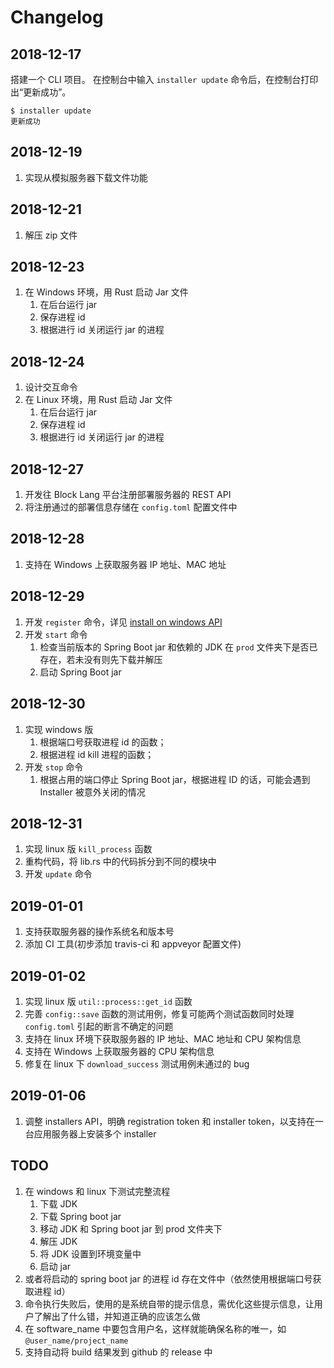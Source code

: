 # Changelog

## 2018-12-17

搭建一个 CLI 项目。
在控制台中输入 `installer update` 命令后，在控制台打印出“更新成功”。

```
$ installer update
更新成功
```

## 2018-12-19

1. 实现从模拟服务器下载文件功能

## 2018-12-21

1. 解压 zip 文件

## 2018-12-23

1. 在 Windows 环境，用 Rust 启动 Jar 文件
    1. 在后台运行 jar
    2. 保存进程 id
    3. 根据进行 id 关闭运行 jar 的进程

## 2018-12-24

1. 设计交互命令
2. 在 Linux 环境，用 Rust 启动 Jar 文件
    1. 在后台运行 jar
    2. 保存进程 id
    3. 根据进行 id 关闭运行 jar 的进程

## 2018-12-27

1. 开发往 Block Lang 平台注册部署服务器的 REST API
2. 将注册通过的部署信息存储在 `config.toml` 配置文件中

## 2018-12-28

1. 支持在 Windows 上获取服务器 IP 地址、MAC 地址

## 2018-12-29

1. 开发 `register` 命令，详见 [install on windows API](docs/install/windows.md)
2. 开发 `start` 命令
   1. 检查当前版本的 Spring Boot jar 和依赖的 JDK 在 `prod` 文件夹下是否已存在，若未没有则先下载并解压
   2. 启动 Spring Boot jar

## 2018-12-30

1. 实现 windows 版
   1. 根据端口号获取进程 id 的函数；
   2. 根据进程 id kill 进程的函数；
2. 开发 `stop` 命令
   1. 根据占用的端口停止 Spring Boot jar，根据进程 ID 的话，可能会遇到 Installer 被意外关闭的情况

## 2018-12-31

1. 实现 linux 版 `kill_process` 函数
2. 重构代码，将 lib.rs 中的代码拆分到不同的模块中
3. 开发 `update` 命令

## 2019-01-01

1. 支持获取服务器的操作系统名和版本号
2. 添加 CI 工具(初步添加 travis-ci 和 appveyor 配置文件)

## 2019-01-02

1. 实现 linux 版 `util::process::get_id` 函数
2. 完善 `config::save` 函数的测试用例，修复可能两个测试函数同时处理 `config.toml` 引起的断言不确定的问题
3. 支持在 linux 环境下获取服务器的 IP 地址、MAC 地址和 CPU 架构信息
4. 支持在 Windows 上获取服务器的 CPU 架构信息
5. 修复在 linux 下 `download_success` 测试用例未通过的 bug

## 2019-01-06

1. 调整 installers API，明确 registration token 和 installer token，以支持在一台应用服务器上安装多个 installer

## TODO

1. 在 windows 和 linux 下测试完整流程
   1. 下载 JDK
   2. 下载 Spring boot jar
   3. 移动 JDK 和 Spring boot jar 到 prod 文件夹下
   4. 解压 JDK
   5. 将 JDK 设置到环境变量中
   6. 启动 jar
2. 或者将启动的 spring boot jar 的进程 id 存在文件中（依然使用根据端口号获取进程 id）
3. 命令执行失败后，使用的是系统自带的提示信息，需优化这些提示信息，让用户了解出了什么错，并知道正确的应该怎么做
4. 在 software_name 中要包含用户名，这样就能确保名称的唯一，如 `@user_name/project_name`
5. 支持自动将 build 结果发到 github 的 release 中